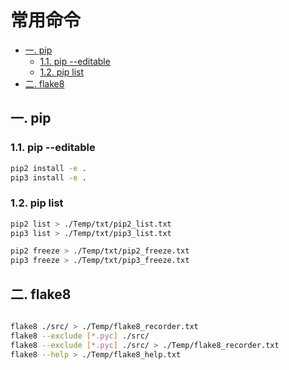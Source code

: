 # 常用命令

- [一. pip](#一-pip)
  - [1.1. pip --editable](#11-pip---editable)
  - [1.2. pip list](#12-pip-list)
- [二. flake8](#二-flake8)

## 一. pip

### 1.1. pip --editable

```bash
pip2 install -e .
pip3 install -e .
```

### 1.2. pip list

```bash
pip2 list > ./Temp/txt/pip2_list.txt
pip3 list > ./Temp/txt/pip3_list.txt

pip2 freeze > ./Temp/txt/pip2_freeze.txt
pip3 freeze > ./Temp/txt/pip3_freeze.txt
```

## 二. flake8

```bash

flake8 ./src/ > ./Temp/flake8_recorder.txt
flake8 --exclude [*.pyc] ./src/
flake8 --exclude [*.pyc] ./src/ > ./Temp/flake8_recorder.txt
flake8 --help > ./Temp/flake8_help.txt

```
